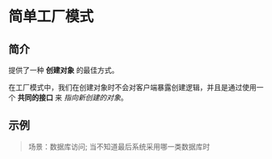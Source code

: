 # 简单工厂模式

## 简介

提供了一种 **创建对象** 的最佳方式。

在工厂模式中，我们在创建对象时不会对客户端暴露创建逻辑，并且是通过使用一个 **共同的接口** 来 *指向新创建的对象*。

## 示例

> 场景：数据库访问; 当不知道最后系统采用哪一类数据库时
